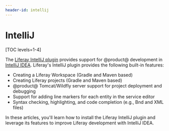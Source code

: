 ```yaml
---
header-id: intellij
---
```


# IntelliJ

[TOC levels=1-4]

The
[Liferay IntelliJ plugin](https://plugins.jetbrains.com/plugin/10739-liferay-intellij-plugin)
provides support for @product@ development in
[IntelliJ IDEA](https://www.jetbrains.com/idea/). Liferay's IntelliJ plugin
provides the following built-in features:

- Creating a Liferay Workspace (Gradle and Maven based)
- Creating Liferay projects (Gradle and Maven based)
- @product@ Tomcat/Wildfly server support for project deployment and debugging
- Support for adding line markers for each entity in the service editor
- Syntax checking, highlighting, and code completion (e.g., Bnd and XML files)

In these articles, you'll learn how to install the Liferay IntelliJ plugin and
leverage its features to improve Liferay development with IntelliJ IDEA.
